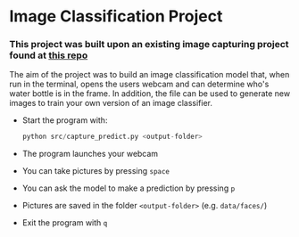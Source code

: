 # Image Classification Project

### This project was built upon an existing image capturing project found at [this repo](https://github.com/bonartm/imageclassifier)

The aim of the project was to build an image classification model that, when run in the terminal, opens the users webcam and can determine who's water bottle is in the frame. In addition, the file can be used to generate new images to train your own version of an image classifier.

- Start the program with:

    ```python
    python src/capture_predict.py <output-folder>
    ```

- The program launches your webcam
- You can take pictures by pressing `space`
- You can ask the model to make a prediction by pressing `p`
- Pictures are saved in the folder `<output-folder>` (e.g. `data/faces/`)
- Exit the program with `q`
